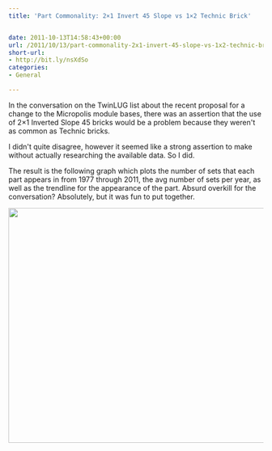 ```yaml
---
title: 'Part Commonality: 2×1 Invert 45 Slope vs 1×2 Technic Brick'


date: 2011-10-13T14:58:43+00:00
url: /2011/10/13/part-commonality-2x1-invert-45-slope-vs-1x2-technic-brick/
short-url:
- http://bit.ly/nsXdSo
categories:
- General

---
```

In the conversation on the TwinLUG list about the recent proposal for a change to the Micropolis module bases, there was an assertion that the use of 2&#215;1 Inverted Slope 45 bricks would be a problem because they weren't as common as Technic bricks.



I didn't quite disagree, however it seemed like a strong assertion to make without actually researching the available data. So I did.



The result is the following graph which plots the number of sets that each part appears in from 1977 through 2011, the avg number of sets per year, as well as the trendline for the appearance of the part. Absurd overkill for the conversation? Absolutely, but it was fun to put together.



<a href="http://www.flickr.com/photos/cavort/6240431423"><img alt="" src="http://farm7.static.flickr.com/6038/6240431423_db3f1b664d_z.jpg" title="Commonality of Technic Bricks vs Invert Slope Bricks" class="aligncenter" width="640" height="465" /></a>

